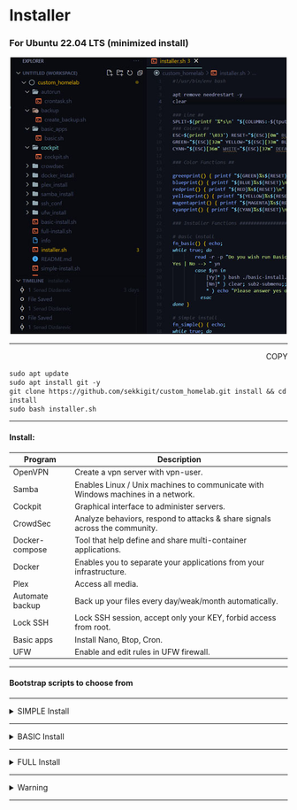 # Installer
### For Ubuntu 22.04 LTS (minimized install)

<p align="center">
  <img width="500" height="500" src="https://github.com/sekkigit/porfolio.sekiteh/blob/gh-pages/img/works/5.jpg?raw=true">
</p>

<hr>
<p align="right">COPY
</p>

```
sudo apt update
sudo apt install git -y
git clone https://github.com/sekkigit/custom_homelab.git install && cd install
sudo bash installer.sh
```
<hr>

#### Install: 

| Program | Description |
| --- | --- |
| OpenVPN | Create a vpn server with vpn-user. |
| Samba | Enables Linux / Unix machines to communicate with Windows machines in a network. |
| Cockpit | Graphical interface to administer servers. |
| CrowdSec | Analyze behaviors, respond to attacks & share signals across the community. |
| Docker-compose | Tool that help define and share multi-container applications. |
| Docker | Enables you to separate your applications from your infrastructure. |
| Plex | Access all media. |
| Automate backup | Back up your files every day/weak/month automatically. |
| Lock SSH | Lock SSH session, accept only your KEY, forbid access from root. |
| Basic apps | Install Nano, Btop, Cron. |
| UFW | Enable and edit rules in UFW firewall. |

<hr>

#### Bootstrap scripts to choose from

<hr>

<details><summary>SIMPLE Install</summary>
<p>

#### Create envirement for docker containers.
  - Nano
  - Btop
  - Cron
  - Docker1

</p>
</details>

<hr>

<details><summary>BASIC Install</summary>
<p>

#### Create envirement for docker containers with basic protection and monitoring.
  - Nano
  - Btop
  - Cron
  - Docker
  - Crowdsec
  - Cockpit
  - UFW

</p>
</details>

<hr>

<details><summary>FULL Install</summary>
<p>

#### Create envirement for docker containers with file sharing, media sharing, basic protection and monitoring.
  - Nano
  - Btop
  - Cron
  - Docker
  - Crowdsec
  - Cockpit
  - UFW
  - Samba
  - Plex

</p>
</details>

<hr>

<details><summary>Warning</summary>
<p>

#### ⚠️ Please beware that products can change over time.

I do my best to keep up with the latest changes and releases, but please understand that this won’t always be the case.

</p>
</details>

<hr>
